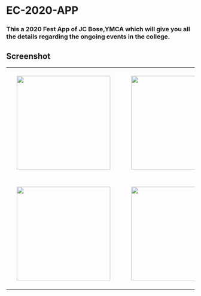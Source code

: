 # EC-2020-APP
### This a  2020 Fest App of JC Bose,YMCA which will give you all the details regarding the ongoing events in the college.

## Screenshot

 <table cellspacing="20">
    <tr>
      <td> <img src="https://user-images.githubusercontent.com/33259474/85234753-59b84d00-b42d-11ea-8676-526bb72fc773.jpeg" width=250 style="margin: 20px"></td>
      <td>
       <img src="https://user-images.githubusercontent.com/33259474/85234754-5ae97a00-b42d-11ea-9c74-e0236a6db4eb.jpeg" width=250 style="margin: 20px"></td>
      <td><img src="https://user-images.githubusercontent.com/33259474/85234755-5b821080-b42d-11ea-8321-eac8120b10d5.jpeg" width=250 style="margin: 20px"></td>
    </tr>
  <tr>
    <td><img src="https://user-images.githubusercontent.com/33259474/85234756-5b821080-b42d-11ea-9ab2-0c5abc8eeb9c.jpeg" width=250 style="margin: 20px"></td>
    <td><img src="https://user-images.githubusercontent.com/33259474/85234757-5c1aa700-b42d-11ea-8727-749691c146b9.jpeg" width=250 style="margin: 20px"></td>
  </tr>
  </table>
